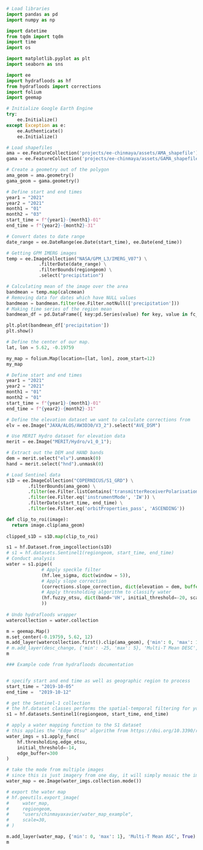 ```python
# Load libraries
import pandas as pd
import numpy as np

import datetime
from tqdm import tqdm 
import time
import os

import matplotlib.pyplot as plt
import seaborn as sns

import ee
import hydrafloods as hf
from hydrafloods import corrections
import folium
import geemap
```


```python
# Initialize Google Earth Engine
try:
    ee.Initialize()
except Exception as e:
    ee.Authenticate()
    ee.Initialize()
```



<style>
    .geemap-dark {
        --jp-widgets-color: white;
        --jp-widgets-label-color: white;
        --jp-ui-font-color1: white;
        --jp-layout-color2: #454545;
        background-color: #383838;
    }

    .geemap-dark .jupyter-button {
        --jp-layout-color3: #383838;
    }

    .geemap-colab {
        background-color: var(--colab-primary-surface-color, white);
    }

    .geemap-colab .jupyter-button {
        --jp-layout-color3: var(--colab-primary-surface-color, white);
    }
</style>




```python
# Load shapefiles
ama = ee.FeatureCollection('projects/ee-chinmaya/assets/AMA_shapefile')
gama = ee.FeatureCollection('projects/ee-chinmaya/assets/GAMA_shapefile')

# Create a geometry out of the polygon 
ama_geom = ama.geometry()
gama_geom = gama.geometry()
```


```python
# Define start and end times
year1 = "2021"
year2 = "2021"
month1 = "01" 
month2 = "03" 
start_time = f"{year1}-{month1}-01"
end_time = f"{year2}-{month2}-31"
```


```python
# Convert dates to date range
date_range = ee.DateRange(ee.Date(start_time), ee.Date(end_time))

# Getting GPM IMERG images
temp = ee.ImageCollection("NASA/GPM_L3/IMERG_V07") \
            .filterDate(date_range) \
            .filterBounds(regiongeom) \
            .select("precipitation")

# Calculating mean of the image over the area
bandmean = temp.map(calcmean)
# Removing data for dates which have NULL values
bandmean = bandmean.filter(ee.Filter.notNull(['precipitation']))
# Making time series of the region mean
bandmean_df = pd.DataFrame({ key:pd.Series(value) for key, value in fc_to_dict(bandmean).getInfo().items() })
```


```python
plt.plot(bandmean_df['precipitation'])
plt.show()
```


```python
# Define the center of our map.
lat, lon = 5.62, -0.19759

my_map = folium.Map(location=[lat, lon], zoom_start=12)
my_map
```


```python
# Define start and end times
year1 = "2021"
year2 = "2021"
month1 = "01" 
month2 = "01" 
start_time = f"{year1}-{month1}-01"
end_time = f"{year2}-{month2}-31"
```


```python
# Define the elevation dataset we want to calculate corrections from
elv = ee.Image("JAXA/ALOS/AW3D30/V3_2").select("AVE_DSM")
```


```python
# Use MERIT Hydro dataset for elevation data
merit = ee.Image("MERIT/Hydro/v1_0_1");

# Extract out the DEM and HAND bands
dem = merit.select("elv").unmask(0)
hand = merit.select("hnd").unmask(0)
```


```python
# Load Sentinel data
s1D = ee.ImageCollection("COPERNICUS/S1_GRD") \
        .filterBounds(ama_geom) \
        .filter(ee.Filter.listContains('transmitterReceiverPolarisation', 'VH')) \
        .filter(ee.Filter.eq('instrumentMode', 'IW')) \
        .filterDate(start_time, end_time) \
        .filter(ee.Filter.eq('orbitProperties_pass', 'ASCENDING'))
```


```python
def clip_to_roi(image):
  return image.clip(ama_geom)
    
clipped_s1D = s1D.map(clip_to_roi)
```


```python
s1 = hf.Dataset.from_imgcollection(s1D)
# s1 = hf.datasets.Sentinel1(regiongeom, start_time, end_time)
# Conduct analysis
water = s1.pipe((
             # Apply speckle filter
             (hf.lee_sigma, dict(window = 5)),
             # Apply slope correction 
             (corrections.slope_correction, dict(elevation = dem, buffer = 50, model = "surface")),
             # Apply thresholding algorithm to classify water
             (hf.fuzzy_otsu, dict(band='VH', initial_threshold=-20, scale = 30))
             ))
        
# Undo hydrafloods wrapper
watercollection = water.collection
```


```python
m = geemap.Map()
m.set_center(-0.19759, 5.62, 12)
m.add_layer(watercollection.first().clip(ama_geom), {'min': 0, 'max': 1}, 'Multi-T Mean ASC', True)
# m.add_layer(desc_change, {'min': -25, 'max': 5}, 'Multi-T Mean DESC', True)
m
```


```python
### Example code from hydrafloods documentation


# specify start and end time as well as geographic region to process
start_time = "2019-10-05"
end_time =  "2019-10-12"

# get the Sentinel-1 collection
# the hf.dataset classes performs the spatial-temporal filtering for you
s1 = hf.datasets.Sentinel1(regiongeom, start_time, end_time)

# apply a water mapping function to the S1 dataset
# this applies the "Edge Otsu" algorithm from https://doi.org/10.3390/rs12152469
water_imgs = s1.apply_func(
    hf.thresholding.edge_otsu,
    initial_threshold=-14,
    edge_buffer=300
)

# take the mode from multiple images
# since this is just imagery from one day, it will simply mosaic the images
water_map = ee.Image(water_imgs.collection.mode())

# export the water map
# hf.geeutils.export_image(
#     water_map,
#     regiongeom,
#     "users/chinmayaxavier/water_map_example",
#     scale=30,
# )

m.add_layer(water_map, {'min': 0, 'max': 1}, 'Multi-T Mean ASC', True)
m
```


```python

```
